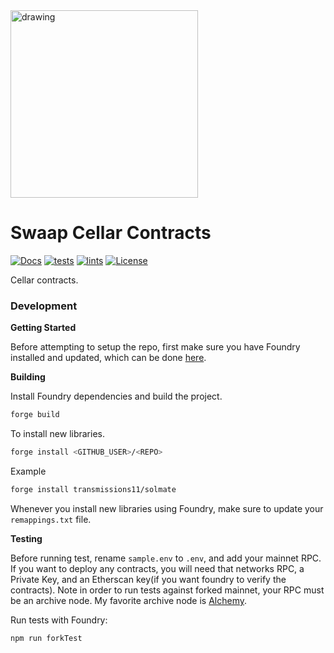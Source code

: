<img src="https://docs.swaap.finance/img/brand.png" alt="drawing" width="300"/>

# Swaap Cellar Contracts
[![Docs](https://img.shields.io/badge/docs-%F0%9F%93%84-blue)](https://docs.swaap.finance/)
[![tests](https://github.com/swaap-labs/swaap-earn-protocol/actions/workflows/tests.yml/badge.svg)](https://github.com/swaap-labs/swaap-earn-protocol/actions/workflows/tests.yml) 
[![lints](https://github.com/swaap-labs/swaap-earn-protocol/actions/workflows/lints.yml/badge.svg)](https://github.com/swaap-labs/swaap-earn-protocol/actions/workflows/lints.yml) 
[![License](https://img.shields.io/badge/License-Apache%202.0-blue.svg)](https://opensource.org/licenses/Apache-2.0)


Cellar contracts.

### Development

**Getting Started**

Before attempting to setup the repo, first make sure you have Foundry installed and updated, which can be done [here](https://github.com/foundry-rs/foundry#installation).

**Building**

Install Foundry dependencies and build the project.

```bash
forge build
```

To install new libraries.

```bash
forge install <GITHUB_USER>/<REPO>
```

Example

```bash
forge install transmissions11/solmate
```

Whenever you install new libraries using Foundry, make sure to update your `remappings.txt` file.

**Testing**

Before running test, rename `sample.env` to `.env`, and add your mainnet RPC. If you want to deploy any contracts, you will need that networks RPC, a Private Key, and an Etherscan key(if you want foundry to verify the contracts).
Note in order to run tests against forked mainnet, your RPC must be an archive node. My favorite archive node is [Alchemy](https://www.alchemy.com).

Run tests with Foundry:

```bash
npm run forkTest
```
